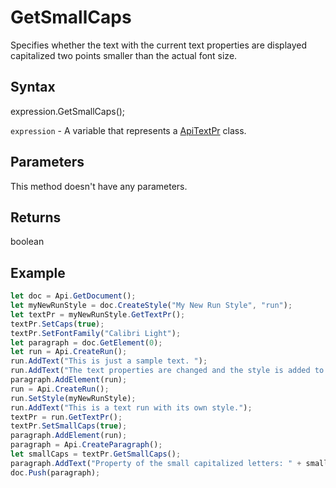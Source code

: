 # GetSmallCaps

Specifies whether the text with the current text properties are displayed capitalized two points smaller than the actual font size.

## Syntax

expression.GetSmallCaps();

`expression` - A variable that represents a [ApiTextPr](../ApiTextPr.md) class.

## Parameters

This method doesn't have any parameters.

## Returns

boolean

## Example



```javascript
let doc = Api.GetDocument();
let myNewRunStyle = doc.CreateStyle("My New Run Style", "run");
let textPr = myNewRunStyle.GetTextPr();
textPr.SetCaps(true);
textPr.SetFontFamily("Calibri Light");
let paragraph = doc.GetElement(0);
let run = Api.CreateRun();
run.AddText("This is just a sample text. ");
run.AddText("The text properties are changed and the style is added to the paragraph. ");
paragraph.AddElement(run);
run = Api.CreateRun();
run.SetStyle(myNewRunStyle);
run.AddText("This is a text run with its own style.");
textPr = run.GetTextPr();
textPr.SetSmallCaps(true);
paragraph.AddElement(run);
paragraph = Api.CreateParagraph();
let smallCaps = textPr.GetSmallCaps();
paragraph.AddText("Property of the small capitalized letters: " + smallCaps);
doc.Push(paragraph);
```
